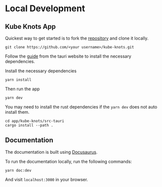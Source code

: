 # Local Development

## Kube Knots App

Quickest way to get started is to fork the [repository](https://github.com/davidhu2000/kube-knots) and clone it locally.

```
git clone https://github.com/<your username>/kube-knots.git
```

Follow the [guide](https://tauri.app/v1/guides/getting-started/prerequisites) from the tauri website to install the necessary dependencies.

Install the necessary dependencies

```
yarn install
```

Then run the app

```
yarn dev
```

You may need to install the rust dependencies if the `yarn dev` does not auto install them.

```
cd app/kube-knots/src-tauri
cargo install --path .
```

## Documentation

The documentation is built using [Docusaurus](https://docusaurus.io/).

To run the documentation locally, run the following commands:

```
yarn doc:dev
```

And visit `localhost:3000` in your browser.
